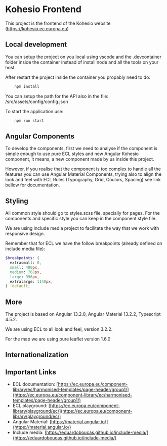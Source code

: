 # Kohesio Frontend

This project is the frontend of the Kohesio website (<https://kohesio.ec.europa.eu>)

## Local development

You can setup the project on you local using vscode and the .devcontainer folder inside the container instead of install node and all the tools on your host.

After restart the project inside the container you propably need to do:

```sh
    npm install
```

You can setup the path for the API also in the file: /src/assets/config/config.json

To start the application use:

```sh
    npm run start
```

## Angular Components

To develop the components, first we need to analyse if the component is simple enough to use pure ECL styles and new Angular Kohesio component, it means, a new component made by us inside this project.

However, if you realise that the component is too complex to handle all the features you can use Angular Material Components, trying also to align the look and feel with ECL Rules (Typography, Grid, Coulors, Spacing) see link bellow for documentation.

## Styling

All common style should go to styles.scss file, specially for pages. For the components and specific style you can keep in the component style file.

We are using include media project to facilitate the way that we work with responsive design.

Remember that for ECL we have the follow breakpoints (already defined on include media file):

```scss
$breakpoints: (
  extrasmall: 0,
  small: 480px,
  medium: 768px,
  large: 996px,
  extralarge: 1140px,
) !default;
```

## More

The project is based on Angular 13.2.0, Angular Material 13.2.2, Typescript 4.5.2.

We are using ECL to all look and feel, version 3.2.2.

For the map we are using pure leaflet version 1.6.0

## Internationalization



## Important Links

- ECL documentation: [https://ec.europa.eu/component-library/ec/harmonised-templates/page-header/group1/](https://ec.europa.eu/component-library/ec/harmonised-templates/page-header/group1/)
- ECL playground: [https://ec.europa.eu/component-library/playground/ec/](https://ec.europa.eu/component-library/playground/ec/)
- Angular Material: [https://material.angular.io/](https://material.angular.io/)
- Include media: [https://eduardoboucas.github.io/include-media/](https://eduardoboucas.github.io/include-media/)
